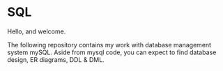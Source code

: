 # SQL

Hello, and welcome. 

The following repository contains my work with database management system mySQL. Aside from mysql code, you can expect to find database design, ER diagrams, DDL & DML. 
